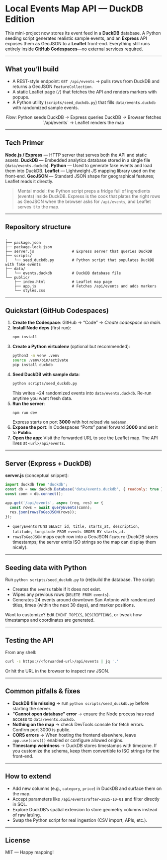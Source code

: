 # Local Events Map API — DuckDB Edition

This mini-project now stores its event feed in a **DuckDB** database. A Python seeding script generates realistic sample events, and an **Express** API exposes them as GeoJSON to a **Leaflet** front-end. Everything still runs entirely inside **GitHub Codespaces**—no external services required.

---

## What you’ll build

* A REST-style endpoint: `GET /api/events` → pulls rows from DuckDB and returns a GeoJSON `FeatureCollection`.
* A static Leaflet page (`/`) that fetches the API and renders markers with popups.
* A Python utility (`scripts/seed_duckdb.py`) that fills `data/events.duckdb` with randomized sample events.

<p align="center"><em>Flow</em>: Python seeds DuckDB → Express queries DuckDB → Browser fetches `/api/events` → Leaflet renders the map</p>

---

## Tech Primer

**Node.js / Express** — HTTP server that serves both the API and static assets.
**DuckDB** — Embedded analytics database stored in a single file (`data/events.duckdb`).
**Python** — Used to generate fake events and load them into DuckDB.
**Leaflet** — Lightweight JS mapping library used on the front-end.
**GeoJSON** — Standard JSON shape for geographical features; Leaflet reads it directly.

> Mental model: the Python script preps a fridge full of ingredients (events) inside DuckDB. Express is the cook that plates the right rows as GeoJSON when the browser asks for `/api/events`, and Leaflet serves it to the map.

---

## Repository structure

```
.
├── package.json
├── package-lock.json
├── server.js                 # Express server that queries DuckDB
├── scripts/
│   └── seed_duckdb.py        # Python script that populates DuckDB with fake events
├── data/
│   └── events.duckdb         # DuckDB database file
└── public/
    ├── index.html            # Leaflet map page
    ├── app.js                # Fetches /api/events and adds markers
    └── styles.css
```

---

## Quickstart (GitHub Codespaces)

1. **Create the Codespace**: GitHub → “Code” → *Create codespace on main*.
2. **Install Node deps** (first run):
   ```bash
   npm install
   ```
3. **Create a Python virtualenv** (optional but recommended):
   ```bash
   python3 -m venv .venv
   source .venv/bin/activate
   pip install duckdb
   ```
4. **Seed DuckDB with sample data**:
   ```bash
   python scripts/seed_duckdb.py
   ```
   This writes ~24 randomized events into `data/events.duckdb`. Re-run anytime you want fresh data.
5. **Run the server**:
   ```bash
   npm run dev
   ```
   Express starts on port **3000** with hot reload via `nodemon`.
6. **Expose the port**: In Codespaces “Ports” panel forward **3000** and set it to **Public**.
7. **Open the app**: Visit the forwarded URL to see the Leaflet map. The API lives at `<url>/api/events`.

---

## Server (Express + DuckDB)

**server.js** (conceptual snippet):

```js
import duckdb from 'duckdb';
const db = new duckdb.Database('data/events.duckdb', { readonly: true });
const conn = db.connect();

app.get('/api/events', async (req, res) => {
  const rows = await queryEvents(conn);
  res.json(rowsToGeoJSON(rows));
});
```

* `queryEvents` runs `SELECT id, title, starts_at, description, latitude, longitude FROM events ORDER BY starts_at`.
* `rowsToGeoJSON` maps each row into a GeoJSON `Feature` (DuckDB stores timestamps; the server emits ISO strings so the map can display them nicely).

---

## Seeding data with Python

Run `python scripts/seed_duckdb.py` to (re)build the database. The script:

* Creates the `events` table if it does not exist.
* Wipes any previous rows (`DELETE FROM events`).
* Generates 24 events around downtown San Antonio with randomized titles, times (within the next 30 days), and marker positions.

Want to customize? Edit `EVENT_TOPICS`, `DESCRIPTIONS`, or tweak how timestamps and coordinates are generated.

---

## Testing the API

From any shell:

```bash
curl -s https://<forwarded-url>/api/events | jq '.'
```

Or hit the URL in the browser to inspect raw JSON.

---

## Common pitfalls & fixes

* **DuckDB file missing** → run `python scripts/seed_duckdb.py` before starting the server.
* **"Cannot open database" error** → ensure the Node process has read access to `data/events.duckdb`.
* **Nothing on the map** → check DevTools console for fetch errors. Confirm port 3000 is public.
* **CORS errors** → When hosting the frontend elsewhere, leave `app.use(cors())` enabled or configure allowed origins.
* **Timestamp weirdness** → DuckDB stores timestamps with timezone. If you customize the schema, keep them convertible to ISO strings for the front-end.

---

## How to extend

* Add new columns (e.g., `category`, `price`) in DuckDB and surface them on the map.
* Accept parameters like `/api/events?after=2025-10-01` and filter directly in SQL.
* Explore DuckDB’s spatial extension to store geometry columns instead of raw lat/lng.
* Swap the Python script for real ingestion (CSV import, APIs, etc.).

---

## License

MIT — Happy mapping!
